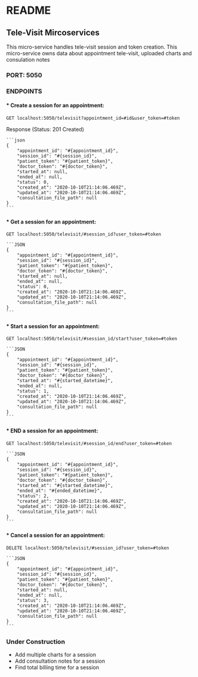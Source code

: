 # README

## Tele-Visit Mircoservices
This micro-service handles tele-visit session and token creation. This micro-service owns data about appointment tele-visit, uploaded charts and consulation notes

### PORT: 5050

### ENDPOINTS
#### * Create a session for an appointment: 
    GET localhost:5050/televisit?appointment_id=#id&user_token=#token

Response (Status: 201 Created)

    ```json
    {
        "appointment_id": "#{appointment_id}",
        "session_id": "#{session_id}",
        "patient_token": "#{patient_token}",
        "doctor_token": "#{doctor_token}",
        "started_at": null,
        "ended_at": null,
        "status": 0,
        "created_at": "2020-10-10T21:14:06.469Z",
        "updated_at": "2020-10-10T21:14:06.469Z",
        "consultation_file_path": null
    }
    ```

#### * Get a session for an appointment: 
    GET localhost:5050/televisit/#session_id?user_token=#token

    ```JSON
    {
        "appointment_id": "#{appointment_id}",
        "session_id": "#{session_id}",
        "patient_token": "#{patient_token}",
        "doctor_token": "#{doctor_token}",
        "started_at": null,
        "ended_at": null,
        "status": 0,
        "created_at": "2020-10-10T21:14:06.469Z",
        "updated_at": "2020-10-10T21:14:06.469Z",
        "consultation_file_path": null
    }
    ```

#### * Start a session for an appointment: 
    GET localhost:5050/televisit/#session_id/start?user_token=#token

    ```JSON
    {
        "appointment_id": "#{appointment_id}",
        "session_id": "#{session_id}",
        "patient_token": "#{patient_token}",
        "doctor_token": "#{doctor_token}",
        "started_at": "#{started_datetime}",
        "ended_at": null,
        "status": 1,
        "created_at": "2020-10-10T21:14:06.469Z",
        "updated_at": "2020-10-10T21:14:06.469Z",
        "consultation_file_path": null
    }
    ```

#### * END a session for an appointment: 
    GET localhost:5050/televisit/#session_id/end?user_token=#token

    ```JSON
    {
        "appointment_id": "#{appointment_id}",
        "session_id": "#{session_id}",
        "patient_token": "#{patient_token}",
        "doctor_token": "#{doctor_token}",
        "started_at": "#{started_datetime}",
        "ended_at": "#{ended_datetime}",
        "status": 2,
        "created_at": "2020-10-10T21:14:06.469Z",
        "updated_at": "2020-10-10T21:14:06.469Z",
        "consultation_file_path": null
    }
    ```

#### * Cancel a session for an appointment: 
    DELETE localhost:5050/televisit/#session_id?user_token=#token

    ```JSON
    {
        "appointment_id": "#{appointment_id}",
        "session_id": "#{session_id}",
        "patient_token": "#{patient_token}",
        "doctor_token": "#{doctor_token}",
        "started_at": null,
        "ended_at": null,
        "status": 3,
        "created_at": "2020-10-10T21:14:06.469Z",
        "updated_at": "2020-10-10T21:14:06.469Z",
        "consultation_file_path": null
    }
    ```

### Under Construction
*   Add multiple charts for a session
*   Add consultation notes for a session
*   Find total billing time for a session
